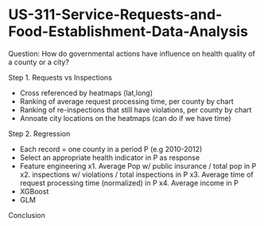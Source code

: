# US-311-Service-Requests-and-Food-Establishment-Data-Analysis

Question: How do governmental actions have influence on health quality of a county or a city?

Step 1. Requests vs Inspections
- Cross referenced by heatmaps (lat,long)
- Ranking of average request processing time, per county by chart
- Ranking of re-inspections that still have violations, per county by chart
- Annoate city locations on the heatmaps (can do if we have time)

Step 2. Regression
- Each record = one county in a period P (e.g 2010-2012)
- Select an appropriate health indicator in P as response
- Feature engineering 
	x1. Average Pop w/ public insurance / total pop in P
	x2. inspections w/ violations / total inspections in P
	x3. Average time of request processing time (normalized) in P
	x4. Average income in P
- XGBoost
- GLM

Conclusion
